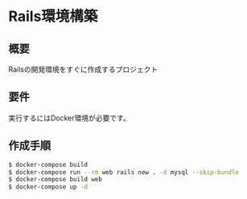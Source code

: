 # Rails環境構築

## 概要

Railsの開発環境をすぐに作成するプロジェクト

## 要件

実行するにはDocker環境が必要です。

## 作成手順

```bash
$ docker-compose build
$ docker-compose run --rm web rails new . -d mysql --skip-bundle
$ docker-compose build web
$ docker-compose up -d
```
